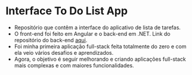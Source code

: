 # Interface To Do List App

* Repositório que contêm a interface do aplicativo de lista de tarefas.
* O front-end foi feito em Angular e o back-end em .NET. Link do repositório do back-end [aqui](https://github.com/TheAbraaonix/todo-list-api-csharp).
* Foi minha primeira aplicação full-stack feita totalmente do zero e com ela veio vários desafios e aprendizados.
* Agora, o objetivo é seguir melhorando e criando aplicações full-stack mais complexas e com maiores funcionalidades.
